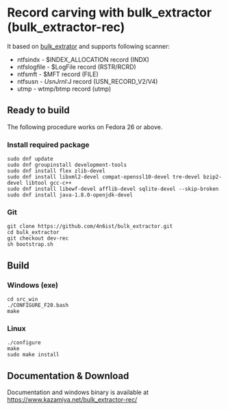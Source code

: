 # Record carving with bulk_extractor (bulk_extractor-rec)

It based on [bulk_extrator](https://github.com/simsong/bulk_extractor) and supports following scanner: 

* ntfsindx - $INDEX_ALLOCATION record (INDX)
* ntfslogfile - $LogFile record (RSTR/RCRD)
* ntfsmft - $MFT record (FILE)
* ntfsusn - $UsnJrnl:$J record (USN_RECORD_V2/V4) 
* utmp - wtmp/btmp record (utmp)

## Ready to build

The following procedure works on Fedora 26 or above.

### Install required package

```
sudo dnf update
sudo dnf groupinstall development-tools
sudo dnf install flex zlib-devel
sudo dnf install libxml2-devel compat-openssl10-devel tre-devel bzip2-devel libtool gcc-c++
sudo dnf install libewf-devel afflib-devel sqlite-devel --skip-broken
sudo dnf install java-1.8.0-openjdk-devel
```

### Git

```
git clone https://github.com/4n6ist/bulk_extractor.git
cd bulk_extractor
git checkout dev-rec
sh bootstrap.sh
```

## Build

### Windows (exe)

```
cd src_win
./CONFIGURE_F20.bash
make
```
### Linux

```
./configure
make
sudo make install
```
## Documentation & Download

Documentation and windows binary is available at https://www.kazamiya.net/bulk_extractor-rec/


